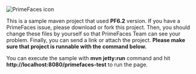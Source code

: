![PrimeFaces icon](https://www.primefaces.org/wp-content/uploads/2016/10/prime_logo.png)


This is a sample maven project that used <strong>PF6.2</strong> version. If you have a PrimeFaces issue, please download or fork this project. Then, you should change these files by yourself so that PrimeFaces Team can see your problem. Finally, you can send a link or attach the project. <strong>Please make sure that project is runnable with the command below.</strong>

You can execute the sample with <strong>mvn jetty:run</strong> command and hit <strong>http://localhost:8080/primefaces-test</strong> to run the page.
